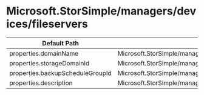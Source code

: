 # Microsoft.StorSimple/managers/devices/fileservers

| Default Path | Alias |
|---|---|
| properties.domainName | Microsoft.StorSimple/managers/devices/fileservers/domainName |
| properties.storageDomainId | Microsoft.StorSimple/managers/devices/fileservers/storageDomainId |
| properties.backupScheduleGroupId | Microsoft.StorSimple/managers/devices/fileservers/backupScheduleGroupId |
| properties.description | Microsoft.StorSimple/managers/devices/fileservers/description |

